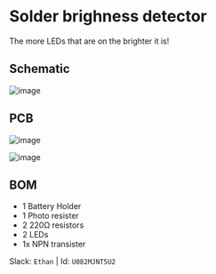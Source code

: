 # Solder brighness detector

The more LEDs that are on the brighter it is!

## Schematic

![image](https://github.com/user-attachments/assets/07269886-1f11-4c96-b7ea-583581c02b22)

## PCB

![image](https://github.com/user-attachments/assets/7d4d507b-ce68-4c62-9aff-bac67a8b060e)

![image](https://github.com/user-attachments/assets/0282c61f-4474-45bf-9896-f4efd0d62208)

## BOM

- 1 Battery Holder
- 1 Photo resister
- 2 220Ω resistors
- 2 LEDs
- 1x NPN transister

Slack: `Ethan` | Id: `U082MJNT5U2`
